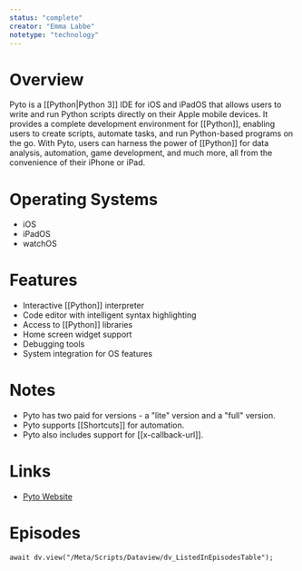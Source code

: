 ```yaml
---
status: "complete"
creator: "Emma Labbe"
notetype: "technology"
---
```

# Overview
Pyto is a [[Python|Python 3]] IDE for iOS and iPadOS that allows users to write and run Python scripts directly on their Apple mobile devices. It provides a complete development environment for [[Python]], enabling users to create scripts, automate tasks, and run Python-based programs on the go. With Pyto, users can harness the power of [[Python]] for data analysis, automation, game development, and much more, all from the convenience of their iPhone or iPad.

# Operating Systems
- iOS
- iPadOS
- watchOS

# Features
- Interactive [[Python]] interpreter
- Code editor with intelligent syntax highlighting
- Access to [[Python]] libraries
- Home screen widget support
- Debugging tools
- System integration for OS features

# Notes
- Pyto has two paid for versions - a "lite" version and a "full" version.
- Pyto supports [[Shortcuts]] for automation.
- Pyto also includes support for [[x-callback-url]].
  
# Links
- [Pyto Website](https://pyto.app)

# Episodes
```dataviewjs
await dv.view("/Meta/Scripts/Dataview/dv_ListedInEpisodesTable");
```
